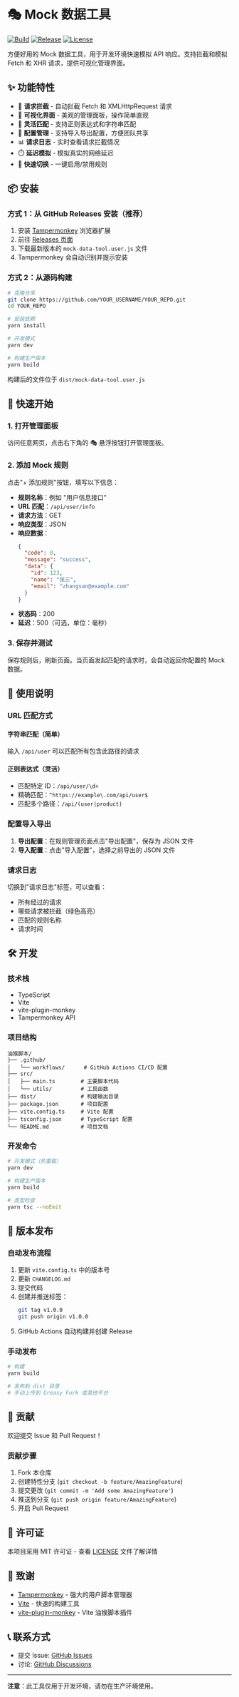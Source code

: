 # 🎭 Mock 数据工具

[![Build](https://github.com/YOUR_USERNAME/YOUR_REPO/workflows/Build/badge.svg)](https://github.com/YOUR_USERNAME/YOUR_REPO/actions)
[![Release](https://github.com/YOUR_USERNAME/YOUR_REPO/workflows/Release/badge.svg)](https://github.com/YOUR_USERNAME/YOUR_REPO/releases)
[![License](https://img.shields.io/badge/license-MIT-blue.svg)](LICENSE)

方便好用的 Mock 数据工具，用于开发环境快速模拟 API 响应。支持拦截和模拟 Fetch 和 XHR 请求，提供可视化管理界面。

## ✨ 功能特性

- 🎯 **请求拦截** - 自动拦截 Fetch 和 XMLHttpRequest 请求
- 🎨 **可视化界面** - 美观的管理面板，操作简单直观
- 📝 **灵活匹配** - 支持正则表达式和字符串匹配
- 💾 **配置管理** - 支持导入导出配置，方便团队共享
- 📊 **请求日志** - 实时查看请求拦截情况
- ⏱️ **延迟模拟** - 模拟真实的网络延迟
- 🔄 **快速切换** - 一键启用/禁用规则

## 📦 安装

### 方式 1：从 GitHub Releases 安装（推荐）

1. 安装 [Tampermonkey](https://www.tampermonkey.net/) 浏览器扩展
2. 前往 [Releases 页面](https://github.com/YOUR_USERNAME/YOUR_REPO/releases)
3. 下载最新版本的 `mock-data-tool.user.js` 文件
4. Tampermonkey 会自动识别并提示安装

### 方式 2：从源码构建

```bash
# 克隆仓库
git clone https://github.com/YOUR_USERNAME/YOUR_REPO.git
cd YOUR_REPO

# 安装依赖
yarn install

# 开发模式
yarn dev

# 构建生产版本
yarn build
```

构建后的文件位于 `dist/mock-data-tool.user.js`

## 🚀 快速开始

### 1. 打开管理面板

访问任意网页，点击右下角的 🎭 悬浮按钮打开管理面板。

### 2. 添加 Mock 规则

点击"+ 添加规则"按钮，填写以下信息：

- **规则名称**：例如 "用户信息接口"
- **URL 匹配**：`/api/user/info`
- **请求方法**：GET
- **响应类型**：JSON
- **响应数据**：
  ```json
  {
    "code": 0,
    "message": "success",
    "data": {
      "id": 123,
      "name": "张三",
      "email": "zhangsan@example.com"
    }
  }
  ```
- **状态码**：200
- **延迟**：500（可选，单位：毫秒）

### 3. 保存并测试

保存规则后，刷新页面。当页面发起匹配的请求时，会自动返回你配置的 Mock 数据。

## 📖 使用说明

### URL 匹配方式

#### 字符串匹配（简单）
输入 `/api/user` 可以匹配所有包含此路径的请求

#### 正则表达式（灵活）
- 匹配特定 ID：`/api/user/\d+`
- 精确匹配：`^https://example\.com/api/user$`
- 匹配多个路径：`/api/(user|product)`

### 配置导入导出

1. **导出配置**：在规则管理页面点击"导出配置"，保存为 JSON 文件
2. **导入配置**：点击"导入配置"，选择之前导出的 JSON 文件

### 请求日志

切换到"请求日志"标签，可以查看：
- 所有经过的请求
- 哪些请求被拦截（绿色高亮）
- 匹配的规则名称
- 请求时间

## 🛠️ 开发

### 技术栈

- TypeScript
- Vite
- vite-plugin-monkey
- Tampermonkey API

### 项目结构

```
油猴脚本/
├── .github/
│   └── workflows/      # GitHub Actions CI/CD 配置
├── src/
│   ├── main.ts        # 主要脚本代码
│   └── utils/         # 工具函数
├── dist/              # 构建输出目录
├── package.json       # 项目配置
├── vite.config.ts     # Vite 配置
├── tsconfig.json      # TypeScript 配置
└── README.md          # 项目文档
```

### 开发命令

```bash
# 开发模式（热重载）
yarn dev

# 构建生产版本
yarn build

# 类型检查
yarn tsc --noEmit
```

## 📝 版本发布

### 自动发布流程

1. 更新 `vite.config.ts` 中的版本号
2. 更新 `CHANGELOG.md`
3. 提交代码
4. 创建并推送标签：
   ```bash
   git tag v1.0.0
   git push origin v1.0.0
   ```
5. GitHub Actions 自动构建并创建 Release

### 手动发布

```bash
# 构建
yarn build

# 发布到 dist 目录
# 手动上传到 Greasy Fork 或其他平台
```

## 🤝 贡献

欢迎提交 Issue 和 Pull Request！

### 贡献步骤

1. Fork 本仓库
2. 创建特性分支 (`git checkout -b feature/AmazingFeature`)
3. 提交更改 (`git commit -m 'Add some AmazingFeature'`)
4. 推送到分支 (`git push origin feature/AmazingFeature`)
5. 开启 Pull Request

## 📄 许可证

本项目采用 MIT 许可证 - 查看 [LICENSE](LICENSE) 文件了解详情

## 🙏 致谢

- [Tampermonkey](https://www.tampermonkey.net/) - 强大的用户脚本管理器
- [Vite](https://vitejs.dev/) - 快速的构建工具
- [vite-plugin-monkey](https://github.com/lisonge/vite-plugin-monkey) - Vite 油猴脚本插件

## 📞 联系方式

- 提交 Issue: [GitHub Issues](https://github.com/YOUR_USERNAME/YOUR_REPO/issues)
- 讨论: [GitHub Discussions](https://github.com/YOUR_USERNAME/YOUR_REPO/discussions)

---

**注意**：此工具仅用于开发环境，请勿在生产环境使用。

